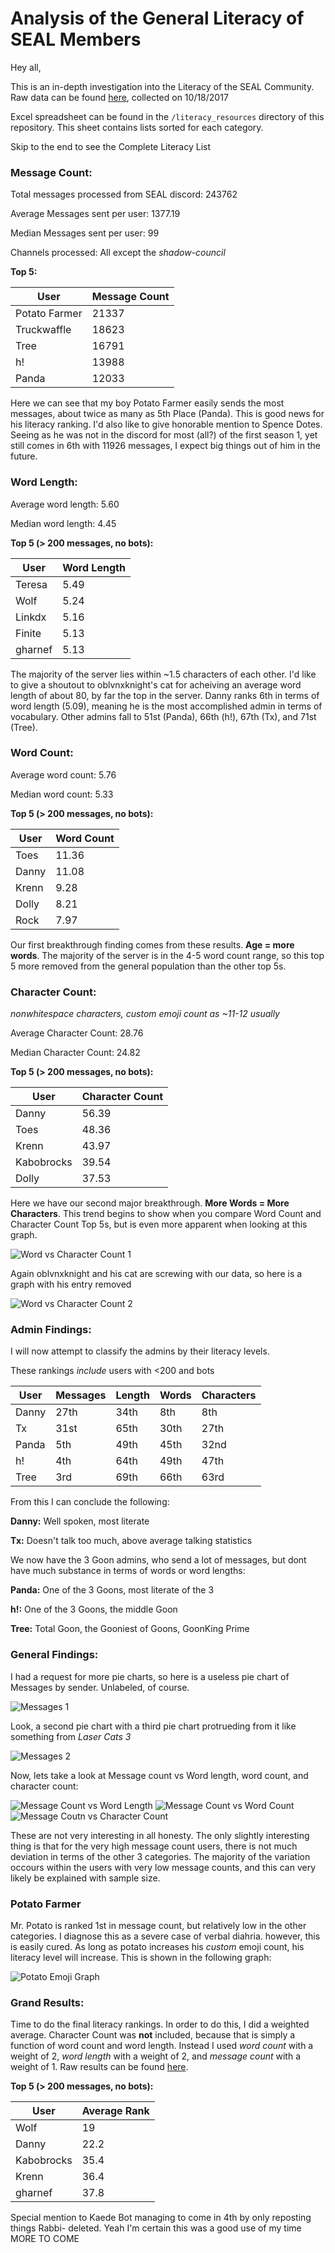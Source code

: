 # Analysis of the General Literacy of SEAL Members

Hey all,

This is an in-depth investigation into the Literacy of the SEAL Community.
Raw data can be found [here](https://pastebin.com/raw/ZqET3tCQ), collected on 10/18/2017

Excel spreadsheet can be found in the `/literacy_resources` directory of this repository. This sheet contains lists sorted for each category.

Skip to the end to see the Complete Literacy List

### Message Count:

Total messages processed from SEAL discord: 243762

Average Messages sent per user: 1377.19

Median Messages sent per user: 99

Channels processed: All except the *shadow-council*

**Top 5:**

User | Message Count 
---------|---------
Potato Farmer | 21337 
Truckwaffle | 18623 
Tree | 16791 
h! | 13988
Panda | 12033

Here we can see that my boy Potato Farmer easily sends the most messages, about twice as many as 5th Place (Panda). This is good news for his literacy ranking. I'd also like to give honorable mention to Spence Dotes. Seeing as he was not in the discord for most (all?) of the first season 1, yet still comes in 6th with 11926 messages, I expect big things out of him in the future.


### Word Length:
Average word length: 5.60

Median word length: 4.45

**Top 5 (> 200 messages, no bots):**

User | Word Length
---------|---------
Teresa | 5.49
Wolf | 5.24
Linkdx | 5.16 
Finite | 5.13
gharnef | 5.13

The majority of the server lies within ~1.5 characters of each other. I'd like to give a shoutout to oblvnxknight's cat for acheiving an average word length of about 80, by far the top in the server.
Danny ranks 6th in terms of word length (5.09), meaning he is the most accomplished admin in terms of vocabulary. Other admins fall to 51st (Panda), 66th (h!), 67th (Tx), and 71st (Tree).


### Word Count:

Average word count: 5.76

Median word count: 5.33

**Top 5 (> 200 messages, no bots):**

User | Word Count
---------|---------
Toes | 11.36
Danny | 11.08
Krenn | 9.28 
Dolly | 8.21
Rock | 7.97

Our first breakthrough finding comes from these results. **Age = more words**. The majority of the server is in the 4-5 word count range, so this top 5 more removed from the general population than the other top 5s.

### Character Count:

*nonwhitespace characters, custom emoji count as ~11-12 usually*

Average Character Count: 28.76

Median Character Count: 24.82

**Top 5 (> 200 messages, no bots):**

User | Character Count 
---------|---------
Danny | 56.39
Toes | 48.36
Krenn | 43.97
Kabobrocks | 39.54
Dolly | 37.53 

Here we have our second major breakthrough. **More Words = More Characters**. This trend begins to show when you compare Word Count and Character Count Top 5s, but is even more apparent when looking at this graph.

![Word vs Character Count 1](/word_character_count1.png)

Again oblvnxknight and his cat are screwing with our data, so here is a graph with his entry removed

![Word vs Character Count 2](/word_character_count2.png)


### Admin Findings:
I will now attempt to classify the admins by their literacy levels.

These rankings *include* users with <200 and bots

User | Messages | Length | Words | Characters
---------|---------|---------|---------|---------
Danny | 27th | 34th | 8th | 8th
Tx | 31st | 65th | 30th | 27th
Panda | 5th | 49th | 45th | 32nd
h! | 4th | 64th | 49th | 47th
Tree | 3rd | 69th | 66th | 63rd

From this I can conclude the following:

**Danny:** Well spoken, most literate

**Tx:** Doesn't talk too much, above average talking statistics

We now have the 3 Goon admins, who send a lot of messages, but dont have much substance in terms of words or word lengths:

**Panda:** One of the 3 Goons, most literate of the 3

**h!:** One of the 3 Goons, the middle Goon

**Tree:** Total Goon, the Gooniest of Goons, GoonKing Prime


### General Findings:

I had a request for more pie charts, so here is a useless pie chart of Messages by sender. Unlabeled, of course. 

![Messages 1](/Messages1.png)

Look, a second pie chart with a third pie chart protrueding from it like something from *Laser Cats 3*

![Messages 2](/Messages2.png)

Now, lets take a look at Message count vs Word length, word count, and character count:

![Message Count vs Word Length](/message_word_length.png)
![Message Count vs Word Count](/message_word_count.png)
![Message Coutn vs Character Count](/message_character_count.png)

These are not very interesting in all honesty. The only slightly interesting thing is that for the very high message count users, there is not much deviation in terms of the other 3 categories. The majority of the variation occours within the users with very low message counts, and this can very likely be explained with sample size.


### Potato Farmer

Mr. Potato is ranked 1st in message count, but relatively low in the other categories. I diagnose this as a severe case of verbal diahria. however, this is easily cured. As long as potato increases his *custom* emoji count, his literacy level will increase. This is shown in the following graph:

![Potato Emoji Graph](/potato_emoji_usage.png)


### Grand Results:

Time to do the final literacy rankings. In order to do this, I did a weighted average. Character Count was **not** included, because that is simply a function of word count and word length. Instead I used *word count* with a weight of 2, *word length* with a weight of 2, and *message count* with a weight of 1. Raw results can be found [here](https://pastebin.com/raw/avu3RcwX).

**Top 5 (> 200 messages, no bots):**

User | Average Rank 
---------|---------
Wolf | 19
Danny | 22.2
Kabobrocks | 35.4
Krenn | 36.4
gharnef | 37.8 

Special mention to Kaede Bot managing to come in 4th by only reposting things Rabbi- deleted. Yeah I'm certain this was a good use of my time MORE TO COME

